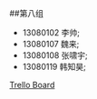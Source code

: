 ##第八组
*  13080102 李帅;
*  13080107 魏来;
*  13080108 张啸宇;
*  13080119 韩知昊;

[Trello Board](https://trello.com/b/MIAPvhzT)
